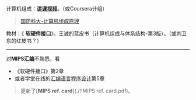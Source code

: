 计算机组成：[**讲课视频**](https://www.bilibili.com/video/av58129929)。（或Coursera计组）

> [国防科大-计算机组成原理](http://www.icourse163.org/course/nudt-359002)

教材：《 **软硬件接口**》。王诚的蓝皮书（计算机组成与体系结构-第3版）。（或刘卫东的红皮书？）

---

对**MIPS汇编**不熟悉，看

- 《软硬件接口》第2章
- 或者学堂在线的[汇编语言程序设计](https://www.xuetangx.com/courses/TsinghuaX/20240103X/2015_T2/about)第5章

> 更新了[**MIPS ref. card**](./!!MIPS ref. card.pdf)。

